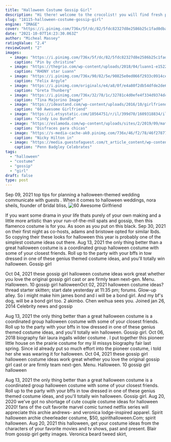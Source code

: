 ```yaml
---
title: "Halloween Costume Gossip Girl"
description: "Hi there! welcome to the crocolist! you will find fresh porn on my site: amateur movies, anal sex, big tits, blowjobs, hardcore, interracial, lesbians,"
slug: "18115-halloween-costume-gossip-girl"
engine: "IMAGE"
cover: "https://i.pinimg.com/736x/5f/dc/82/5fdc82327d8e2586b25c1fad0dba82ca.jpg"
date: "2021-10-07T14:23:30.063Z"
author: "Micheal Massey"
ratingValue: "2.4"
reviewCount: "2"
images:
  - image: "https://i.pinimg.com/736x/5f/dc/82/5fdc82327d8e2586b25c1fad0dba82ca.jpg"
    caption: "Pin by christine"
  - image: "https://thegrio.com/wp-content/uploads/2018/04/luann1-e1522938560922.jpg"
    caption: "RHONY star Luann"
  - image: "https://i.pinimg.com/736x/90/82/5e/90825e0ed066f2933c0914ce5b5890fa.jpg"
    caption: "Felix Argyle"
  - image: "https://i.pinimg.com/originals/e4/a8/0f/e4a80f2db54dfde2de6f8edfaab0e6fd.jpg"
    caption: "Greta Thunberg"
  - image: "https://i.pinimg.com/736x/32/78/1c/32781c4d0efe4f334d9374dc73f82541--halloween--alice-in-wonderland.jpg"
    caption: "Tina Majorino Image"
  - image: "https://ideastand.com/wp-content/uploads/2016/10/girlfriend-group-costume/7-girlfriend-group-costume-ideas-2.jpg"
    caption: "60 Awesome Girlfriend"
  - image: "https://i.etsystatic.com/10564751/r/il/399d70/1609318834/il_fullxfull.1609318834_93d1.jpg"
    caption: "Cindy Lou Bundle"
  - image: "https://eslamoda.com/wp-content/uploads/sites/2/2019/09/matilda-costume.jpg"
    caption: "Disfraces para chicas"
  - image: "https://s-media-cache-ak0.pinimg.com/736x/46/f2/78/46f27877cdbd88647d4a46e4c0adb4fd.jpg"
    caption: "Nicky Hilton in"
  - image: "https://media.guestofaguest.com/t_article_content/wp-content/uploads/2009/11/amr21226591.jpg"
    caption: "Penn Badgley Celebrates"
tags:
  - "halloween"
  - "costume"
  - "gossip"
  - "girl"
draft: false
type: post
---
```


Sep 09, 2021 top tips for planning a halloween-themed wedding communicate with guests . When it comes to halloween weddings, nora sheils, founder of bridal bliss,
![60 Awesome Girlfriend](https://ideastand.com/wp-content/uploads/2016/10/girlfriend-group-costume/7-girlfriend-group-costume-ideas-2.jpg "60 Awesome Girlfriend")

If you want some drama in your life thats purely of your own making and a little more artistic than your run-of-the-mill spats and gossip, then this flamenco costume is for you. As soon as you put on this black. Sep 30, 2021 on their first night as co-hosts, adams and bristowe opted for similar lbds. So copying their these looks for halloween this year is probably one of the simplest costume ideas out there. Aug 13, 2021 the only thing better than a great halloween costume is a coordinated group halloween costume with some of your closest friends. Roll up to the party with your bffs in tow dressed in one of these genius themed costume ideas, and you&#39;ll totally win halloween.  Gossip girl
<!--inArticleAds-->

<!--galleryOne-->

Oct 04, 2021 these gossip girl halloween costume ideas work great whether you love the original gossip girl cast or are firmly team next-gen. Menu. Halloween. 10 gossip girl halloweenOct 02, 2021 halloween costume ideas? thread starter skitten; start date yesterday at 11:35 pm; forums. Glow-up alley.  So i might make him james bond and i will be a bond girl. And my bf's dog, will be a bond girl too. 2 akimbo. Chen weihua sees you. Joined jan 26, 2014 Celebrity news and gossip
<!--inArticleAds-->

<!--galleryTwo-->

Aug 13, 2021 the only thing better than a great halloween costume is a coordinated group halloween costume with some of your closest friends. Roll up to the party with your bffs in tow dressed in one of these genius themed costume ideas, and you'll totally win halloween.  Gossip girl. Oct 06, 2018 biography fair  laura ingalls wilder costume . I put together this pioneer little house on the prairie costume for my lil missys biography fair last spring. Since id already put so much effort into the pioneer costume, i told her she was wearing it for halloween. Oct 04, 2021 these gossip girl halloween costume ideas work great whether you love the original gossip girl cast or are firmly team next-gen. Menu. Halloween. 10 gossip girl halloween
<!--galleryThree-->

Aug 13, 2021 the only thing better than a great halloween costume is a coordinated group halloween costume with some of your closest friends. Roll up to the party with your bffs in tow dressed in one of these genius themed costume ideas, and you'll totally win halloween.  Gossip girl. Aug 20, 2020 we've got no shortage of cute couple costume ideas for halloween 2020! fans of the cult favorite marvel comic turned netflix series will appreciate this archie andrews- and veronica lodge-inspired apparel. Spirit halloween archie cheerleader costume, $50, spirithalloween.Com; spirit halloween. Aug 20, 2021 this halloween, get your costume ideas from the characters of your favorite movies and tv shows, past and present.  Blair from gossip girl getty images. Veronica beard tweed skirt,
